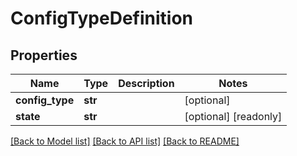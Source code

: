 # ConfigTypeDefinition

## Properties
Name | Type | Description | Notes
------------ | ------------- | ------------- | -------------
**config_type** | **str** |  | [optional] 
**state** | **str** |  | [optional] [readonly] 

[[Back to Model list]](../README.md#documentation-for-models) [[Back to API list]](../README.md#documentation-for-api-endpoints) [[Back to README]](../README.md)


